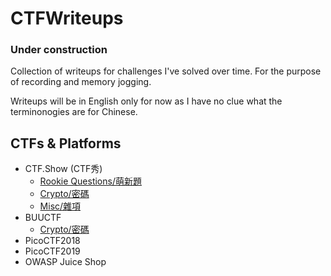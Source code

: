 # CTFWriteups
### Under construction

Collection of writeups for challenges I've solved over time. 
For the purpose of recording and memory jogging.

Writeups will be in English only for now as I have no clue what the terminonogies are for Chinese.

## CTFs & Platforms

- CTF.Show (CTF秀)
  - [Rookie Questions/萌新題](ctf.show/ctfshow-rookie.md)
  - [Crypto/密碼](ctf.show/ctfshow-crypto.md)
  - [Misc/雜項](ctf.show/ctfshow-misc.md)
- BUUCTF
	- [Crypto/密碼](BUUCTF/BUUCTF-crypto.md)
- PicoCTF2018
- PicoCTF2019
- OWASP Juice Shop
